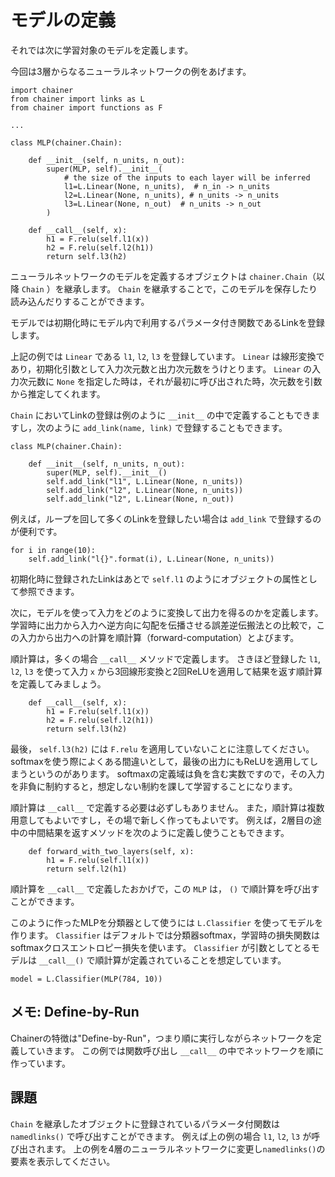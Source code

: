 # モデルの定義

それでは次に学習対象のモデルを定義します。

今回は3層からなるニューラルネットワークの例をあげます。

```
import chainer
from chainer import links as L
from chainer import functions as F

...

class MLP(chainer.Chain):

    def __init__(self, n_units, n_out):
        super(MLP, self).__init__(
            # the size of the inputs to each layer will be inferred
            l1=L.Linear(None, n_units),  # n_in -> n_units
            l2=L.Linear(None, n_units), # n_units -> n_units
            l3=L.Linear(None, n_out)  # n_units -> n_out
        )

    def __call__(self, x):
        h1 = F.relu(self.l1(x))
        h2 = F.relu(self.l2(h1))
        return self.l3(h2)
```

ニューラルネットワークのモデルを定義するオブジェクトは `chainer.Chain`（以降 `Chain` ）を継承します。
`Chain` を継承することで，このモデルを保存したり読み込んだりすることができます。

モデルでは初期化時にモデル内で利用するパラメータ付き関数であるLinkを登録します。

上記の例では `Linear` である `l1`, `l2`, `l3` を登録しています。
`Linear` は線形変換であり，初期化引数として入力次元数と出力次元数をうけとります。
`Linear` の入力次元数に `None` を指定した時は，それが最初に呼び出された時，次元数を引数から推定してくれます。

`Chain` においてLinkの登録は例のように `__init__` の中で定義することもできますし，次のように `add_link(name, link)` で登録することもできます。

```
class MLP(chainer.Chain):

    def __init__(self, n_units, n_out):
        super(MLP, self).__init__()
        self.add_link("l1", L.Linear(None, n_units))
        self.add_link("l2", L.Linear(None, n_units))
        self.add_link("l2", L.Linear(None, n_out))
```

例えば，ループを回して多くのLinkを登録したい場合は `add_link` で登録するのが便利です。

```
for i in range(10):
    self.add_link("l{}".format(i), L.Linear(None, n_units))
```

初期化時に登録されたLinkはあとで `self.l1` のようにオブジェクトの属性として参照できます。

次に，モデルを使って入力をどのように変換して出力を得るのかを定義します。
学習時に出力から入力へ逆方向に勾配を伝播させる誤差逆伝搬法との比較で，この入力から出力への計算を順計算（forward-computation）とよびます。

順計算は，多くの場合 `__call__` メソッドで定義します。
さきほど登録した `l1`, `l2`, `l3` を使って入力 `x` から3回線形変換と2回ReLUを適用して結果を返す順計算を定義してみましょう。

```
    def __call__(self, x):
        h1 = F.relu(self.l1(x))
        h2 = F.relu(self.l2(h1))
        return self.l3(h2)
```

最後， `self.l3(h2)` には `F.relu` を適用していないことに注意してください。
softmaxを使う際によくある間違いとして，最後の出力にもReLUを適用してしまうというのがあります。
softmaxの定義域は負を含む実数ですので，その入力を非負に制約すると，想定しない制約を課して学習することになります。

順計算は `__call__` で定義する必要は必ずしもありません。
また，順計算は複数用意してもよいですし，その場で新しく作ってもよいです。
例えば，2層目の途中の中間結果を返すメソッドを次のように定義し使うこともできます。

```
    def forward_with_two_layers(self, x):
        h1 = F.relu(self.l1(x))
        return self.l2(h1)
```

順計算を `__call__` で定義したおかげで，この `MLP` は， `()` で順計算を呼び出すことができます。

このように作ったMLPを分類器として使うには `L.Classifier` を使ってモデルを作ります。
`Classifier` はデフォルトでは分類器softmax，学習時の損失関数はsoftmaxクロスエントロピー損失を使います。
`Classifier` が引数としてとるモデルは `__call__()` で順計算が定義されていることを想定しています。

```
model = L.Classifier(MLP(784, 10))
```

## メモ: Define-by-Run

Chainerの特徴は"Define-by-Run"，つまり順に実行しながらネットワークを定義していきます。
この例では関数呼び出し `__call__` の中でネットワークを順に作っています。

## 課題

`Chain` を継承したオブジェクトに登録されているパラメータ付関数は `namedlinks()` で呼び出すことができます。
例えば上の例の場合 `l1`, `l2`, `l3` が呼び出されます。
上の例を4層のニューラルネットワークに変更し`namedlinks()`の要素を表示してください。

